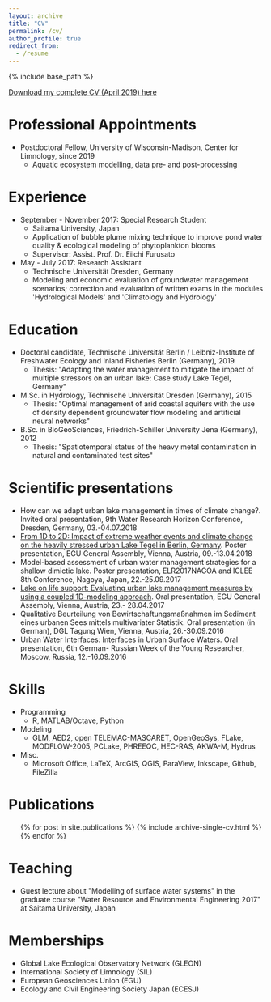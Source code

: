 ```yaml
---
layout: archive
title: "CV"
permalink: /cv/
author_profile: true
redirect_from:
  - /resume
---
```


{% include base_path %}

[Download my complete CV (April 2019) here](https://robertladwig.github.io/pdf/CV_Ladwig.pdf)

Professional Appointments
======
* Postdoctoral Fellow, University of Wisconsin-Madison, Center for Limnology, since 2019
  * Aquatic ecosystem modelling, data pre- and post-processing 
  
  
Experience
======
* September - November 2017: Special Research Student
  * Saitama University, Japan
  * Application of bubble plume mixing technique to improve pond water quality & ecological modeling of phytoplankton blooms
  * Supervisor: Assist. Prof. Dr. Eiichi Furusato
* May - July 2017: Research Assistant
  * Technische Universität Dresden, Germany
  * Modeling and economic evaluation of groundwater management scenarios; correction and evaluation
of written exams in the modules 'Hydrological Models' and 'Climatology and Hydrology'


Education
======
* Doctoral candidate, Technische Universität Berlin / Leibniz-Institute of Freshwater Ecology and Inland Fisheries Berlin (Germany), 2019 
  * Thesis: "Adapting the water management to mitigate the impact of multiple stressors on an urban lake: Case study Lake Tegel, Germany"
* M.Sc. in Hydrology, Technische Universität Dresden (Germany), 2015
  * Thesis: "Optimal management of arid coastal aquifers with the use of density dependent groundwater flow modeling and artificial neural networks"
* B.Sc. in BioGeoSciences, Friedrich-Schiller University Jena (Germany), 2012
  * Thesis: "Spatiotemporal status of the heavy metal contamination in natural and contaminated test sites"


Scientific presentations
======
* How can we adapt urban lake management in times of climate change?. Invited oral presentation, 9th Water Research Horizon Conference, Dresden, Germany, 03.-04.07.2018
* [From 1D to 2D: Impact of extreme weather events and climate change on the heavily stressed urban Lake Tegel in Berlin, Germany](https://meetingorganizer.copernicus.org/EGU2018/EGU2018-12529.pdf). Poster presentation, EGU General Assembly, Vienna, Austria, 09.-13.04.2018
* Model-based assessment of urban water management strategies for a shallow dimictic lake. Poster presentation, ELR2017NAGOA and ICLEE 8th Conference, Nagoya, Japan, 22.-25.09.2017
* [Lake on life support: Evaluating urban lake management measures by using a coupled 1D-modeling approach](http://meetingorganizer.copernicus.org/EGU2017/EGU2017-7339.pdf). Oral presentation, EGU General Assembly, Vienna, Austria, 23.- 28.04.2017
* Qualitative Beurteilung von Bewirtschaftungsmaßnahmen im Sediment eines urbanen Sees mittels multivariater Statistik. Oral presentation (in German), DGL Tagung Wien, Vienna, Austria, 26.-30.09.2016
* Urban Water Interfaces: Interfaces in Urban Surface Waters. Oral presentation, 6th German- Russian Week of the Young Researcher, Moscow, Russia, 12.-16.09.2016


Skills
======
* Programming
  * R, MATLAB/Octave, Python
* Modeling
  * GLM, AED2, open TELEMAC-MASCARET, OpenGeoSys, FLake, MODFLOW-2005, PCLake, PHREEQC, HEC-RAS, AKWA-M, Hydrus
* Misc.
  * Microsoft Office, LaTeX, ArcGIS, QGIS, ParaView, Inkscape, Github, FileZilla

Publications
======
  <ul>{% for post in site.publications %}
    {% include archive-single-cv.html %}
  {% endfor %}</ul>


Teaching 
======
* Guest lecture about "Modelling of surface water systems" in the graduate course "Water Resource
and Environmental Engineering 2017" at Saitama University, Japan

Memberships
======
* Global Lake Ecological Observatory Network (GLEON)
* International Society of Limnology (SIL)
* European Geosciences Union (EGU)
* Ecology and Civil Engineering Society Japan (ECESJ)

